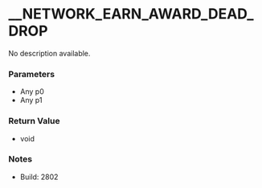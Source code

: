 # __NETWORK_EARN_AWARD_DEAD_DROP

No description available.

### Parameters
* Any p0
* Any p1

### Return Value
* void

### Notes
* Build: 2802

